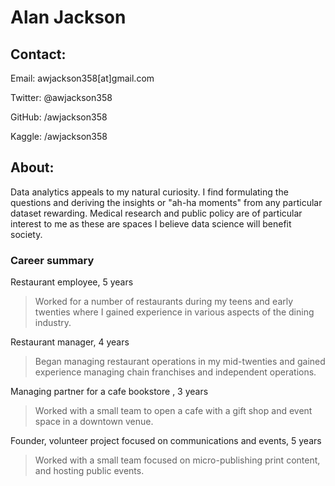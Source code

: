 
# Alan Jackson

## Contact:
Email: awjackson358[at]gmail.com

Twitter: @awjackson358

GitHub: /awjackson358

Kaggle: /awjackson358

## About:

Data analytics appeals to my natural curiosity. I find formulating the questions and deriving the insights or  "ah-ha moments" from any particular dataset rewarding. Medical research and public policy are of particular interest to me as these are spaces I believe data science will benefit society. 

### Career summary

Restaurant employee, 5 years
> Worked for a number of restaurants during my teens and  early twenties where I gained experience in various aspects of the dining industry.

Restaurant manager, 4 years
> Began managing restaurant operations in my mid-twenties and gained experience managing chain franchises and independent operations.

Managing partner for a cafe bookstore , 3 years
> Worked with a small team to open a cafe with a gift shop and event space in a downtown venue.

Founder, volunteer project focused on communications and events, 5 years
> Worked with a small team focused on micro-publishing print content, and hosting public events.

